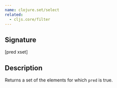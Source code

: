 ```yaml
---
name: clojure.set/select
related:
  - cljs.core/filter
---
```


## Signature
[pred xset]


## Description

Returns a set of the elements for which `pred` is true.
